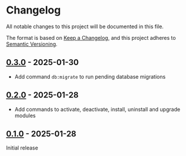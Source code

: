 # Changelog

All notable changes to this project will be documented in this file.

The format is based on [Keep a Changelog](https://keepachangelog.com/en/1.1.0/),
and this project adheres to [Semantic Versioning](https://semver.org/spec/v2.0.0.html).

## [0.3.0] - 2025-01-30

- Add command `db:migrate` to run pending database migrations

## [0.2.0] - 2025-01-28

- Add commands to activate, deactivate, install, uninstall and upgrade modules

## [0.1.0] - 2025-01-28

Initial release

[0.3.0]: https://git.biblibre.com/omeka-s/omekasc/releases/tag/v0.3.0
[0.2.0]: https://git.biblibre.com/omeka-s/omekasc/releases/tag/v0.2.0
[0.1.0]: https://git.biblibre.com/omeka-s/omekasc/releases/tag/v0.1.0
